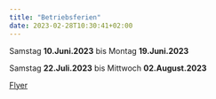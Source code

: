 ```yaml
---
title: "Betriebsferien"
date: 2023-02-28T10:30:41+02:00
---
```

 Samstag **10.Juni.2023** bis Montag **19.Juni.2023**
 
 Samstag **22.Juli.2023** bis Mittwoch **02.August.2023**

[Flyer](/doc/betriebsferien2023.pdf)
